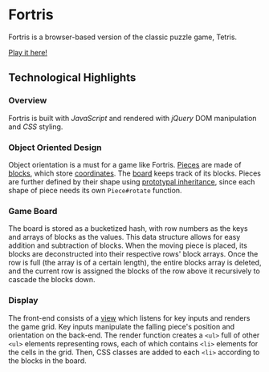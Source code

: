 # Fortris

Fortris is a browser-based version of the classic puzzle game, Tetris.

[Play it here!](http://erichsu.io/Fortris)

## Technological Highlights

### Overview

Fortris is built with *JavaScript* and rendered with *jQuery* DOM manipulation and *CSS* styling.

### Object Oriented Design

Object orientation is a must for a game like Fortris. [Pieces](https://github.com/erichsu7/Fortris/blob/gh-pages/js/piece.js) are made of [blocks](https://github.com/erichsu7/Fortris/blob/gh-pages/js/block.js), which store [coordinates](https://github.com/erichsu7/Fortris/blob/gh-pages/js/coord.js). The [board](https://github.com/erichsu7/Fortris/blob/gh-pages/js/board.js) keeps track of its blocks. Pieces are further defined by their shape using [prototypal inheritance](https://github.com/erichsu7/Fortris/blob/gh-pages/js/inherit.js), since each shape of piece needs its own `Piece#rotate` function.

### Game Board

The board is stored as a bucketized hash, with row numbers as the keys and arrays of blocks as the values. This data structure allows for easy addition and subtraction of blocks. When the moving piece is placed, its blocks are deconstructed into their respective rows' block arrays. Once the row is full (the array is of a certain length), the entire blocks array is deleted, and the current row is assigned the blocks of the row above it recursively to cascade the blocks down.

### Display

The front-end consists of a [view](https://github.com/erichsu7/Fortris/blob/gh-pages/js/tetris-view.js) which listens for key inputs and renders the game grid. Key inputs manipulate the falling piece's position and orientation on the back-end. The render function creates a `<ul>` full of other `<ul>` elements representing rows, each of which contains `<li>` elements for the cells in the grid. Then, CSS classes are added to each `<li>` according to the blocks in the board.

